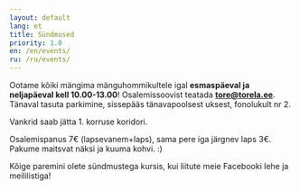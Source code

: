 ```yaml
---
layout: default
lang: et
title: Sündmused
priority: 1.0
en: /en/events/
ru: /ru/events/
---
```


Ootame kõiki mängima mänguhommikultele igal **esmaspäeval ja neljapäeval kell 10.00-13.00**! 
Osalemissoovist teatada **tore@torela.ee**.
Tänaval tasuta parkimine, sissepääs tänavapoolsest uksest, fonolukult nr 2.

Vankrid saab jätta 1. korruse koridori.

Osalemispanus 7€ (lapsevanem+laps), sama pere iga järgnev laps 3€.
Pakume maitsvat näksi ja kuuma kohvi. :)

Kõige paremini olete sündmustega kursis, kui liitute meie Facebooki lehe ja meililistiga!
